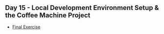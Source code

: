 ## Day 15 - Local Development Environment Setup & the Coffee Machine Project

- [Final Exercise](https://replit.com/@yassine05/day15finalexercise)